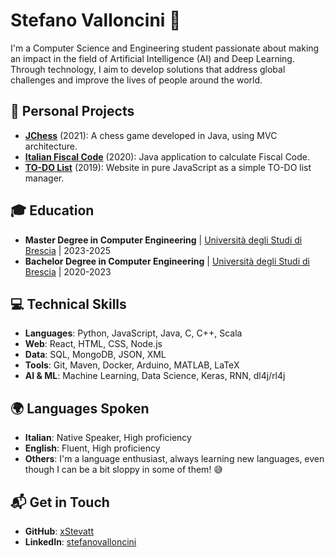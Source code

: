 # Stefano Valloncini 👋

I'm a Computer Science and Engineering student passionate about making an impact in the field of Artificial Intelligence (AI) and Deep Learning. Through technology, I aim to develop solutions that address global challenges and improve the lives of people around the world.

## 🌟 Personal Projects

- **[JChess](https://github.com/xStevatt/)** (2021): A chess game developed in Java, using MVC architecture.
- **[Italian Fiscal Code](https://github.com/xStevatt/)** (2020): Java application to calculate Fiscal Code.
- **[TO-DO List](https://github.com/xStevatt/)** (2019): Website in pure JavaScript as a simple TO-DO list manager.

## 🎓 Education

- **Master Degree in Computer Engineering** | [Università degli Studi di Brescia](https://www.unibs.it/it) | 2023-2025
- **Bachelor Degree in Computer Engineering** | [Università degli Studi di Brescia](https://www.unibs.it/it) | 2020-2023

## 💻 Technical Skills

- **Languages**: Python, JavaScript, Java, C, C++, Scala
- **Web**: React, HTML, CSS, Node.js
- **Data**: SQL, MongoDB, JSON, XML
- **Tools**: Git, Maven, Docker, Arduino, MATLAB, LaTeX
- **AI & ML**: Machine Learning, Data Science, Keras, RNN, dl4j/rl4j

## 🌍 Languages Spoken

- **Italian**: Native Speaker, High proficiency
- **English**: Fluent, High proficiency
- **Others**: I'm a language enthusiast, always learning new languages, even though I can be a bit sloppy in some of them! 😅

## 📬 Get in Touch

- **GitHub**: [xStevatt](https://github.com/xStevatt)
- **LinkedIn**: [stefanovalloncini](https://linkedin.com/in/stefanovalloncini/)
